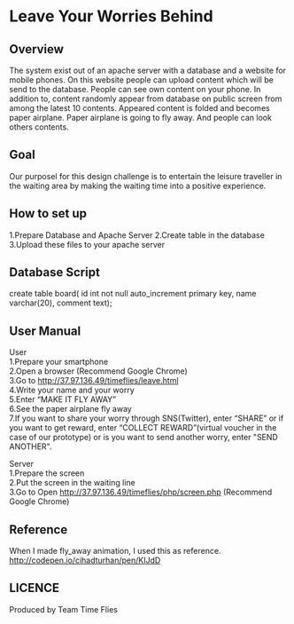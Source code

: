 Leave Your Worries Behind
====


## Overview
The system exist out of an apache server with a database and a website for mobile phones. On this website people can upload content which will be send to the database. People can see own content on your phone. In addition to, content randomly appear from database on public screen from among the latest 10 contents. Appeared content is folded and becomes paper airplane. Paper airplane is going to fly away. And people can look others contents.

## Goal
Our purposel for this design challenge is to entertain the leisure traveller in the waiting area by making the waiting time into a positive experience.

## How to set up
1.Prepare Database and Apache Server
2.Create table in the database    
3.Upload these files to your apache server  

## Database Script
create table board( id int not null auto_increment primary key, name varchar(20), comment text);

## User Manual
User  
1.Prepare your smartphone  
2.Open a browser (Recommend Google Chrome)  
3.Go to http://37.97.136.49/timeflies/leave.html  
4.Write your name and  your worry  
5.Enter “MAKE IT FLY AWAY”  
6.See the paper airplane fly away      
7.If you want to share your worry through SNS(Twitter), enter “SHARE” or if you want to get reward, enter “COLLECT REWARD”(virtual voucher in the case of our prototype) or is you want to send another worry, enter "SEND ANOTHER".  

Server  
1.Prepare the screen  
2.Put the screen in the waiting line  
3.Go to Open http://37.97.136.49/timeflies/php/screen.php (Recommend Google Chrome)   

## Reference
When I made fly_away animation, I used this as reference.  
http://codepen.io/cihadturhan/pen/KIJdD

## LICENCE
Produced by Team Time Flies

